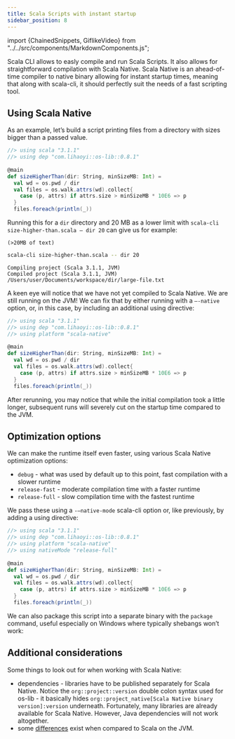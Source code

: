 ```yaml
---
title: Scala Scripts with instant startup
sidebar_position: 8
---
```


import {ChainedSnippets, GiflikeVideo} from "../../src/components/MarkdownComponents.js";

Scala CLI allows to easly compile and run Scala Scripts.
It also allows for straightforward compilation with Scala Native. 
Scala Native is an ahead-of-time compiler to native binary allowing 
for instant startup times, meaning that along with scala-cli, it should 
perfectly suit the needs of a fast scripting tool.

## Using Scala Native

As an example, let’s build a script printing files from
a directory with sizes bigger than a passed value.

```scala title=size-higher-than.scala
//> using scala "3.1.1"
//> using dep "com.lihaoyi::os-lib::0.8.1"
 
@main
def sizeHigherThan(dir: String, minSizeMB: Int) =
  val wd = os.pwd / dir
  val files = os.walk.attrs(wd).collect{
    case (p, attrs) if attrs.size > minSizeMB * 10E6 => p
  }
  files.foreach(println(_))
```

Running this for a `dir` directory and 20 MB as a lower limit with
`scala-cli size-higher-than.scala – dir 20` can give us for example:


```text title=dir/large-file.txt
(>20MB of text)
```

<ChainedSnippets>

```bash
scala-cli size-higher-than.scala -- dir 20
```

```text
Compiling project (Scala 3.1.1, JVM)
Compiled project (Scala 3.1.1, JVM)
/Users/user/Documents/workspace/dir/large-file.txt
```
</ChainedSnippets>

A keen eye will notice that we have not yet compiled to Scala Native. We are still running on the JVM!
We can fix that by either running with a `—-native` option, or,
in this case, by including an additional using directive:

```scala compile title=size-higher-than.scala
//> using scala "3.1.1"
//> using dep "com.lihaoyi::os-lib::0.8.1"
//> using platform "scala-native"
 
@main
def sizeHigherThan(dir: String, minSizeMB: Int) =
  val wd = os.pwd / dir
  val files = os.walk.attrs(wd).collect{
    case (p, attrs) if attrs.size > minSizeMB * 10E6 => p
  }
  files.foreach(println(_))
```

After rerunning, you may notice that while the initial compilation took a little longer,
subsequent runs will severely cut on the startup time compared to the JVM.

## Optimization options

We can make the runtime itself even faster, using various Scala Native optimization options:
* `debug` - what was used by default up to this point, fast compilation with a slower runtime 
* `release-fast` - moderate compilation time with a faster runtime
* `release-full` - slow compilation time with the fastest runtime

We pass these using a `-–native-mode` scala-cli option or, like previously, by adding a using directive:

```scala compile title=size-higher-than.scala
//> using scala "3.1.1"
//> using dep "com.lihaoyi::os-lib::0.8.1"
//> using platform "scala-native"
//> using nativeMode "release-full"
 
@main
def sizeHigherThan(dir: String, minSizeMB: Int) =
  val wd = os.pwd / dir
  val files = os.walk.attrs(wd).collect{
    case (p, attrs) if attrs.size > minSizeMB * 10E6 => p
  }
  files.foreach(println(_))
```

We can also package this script into a separate binary with the `package` command,
useful especially on Windows where typically shebangs won’t work:

## Additional considerations

Some things to look out for when working with Scala Native:
 * dependencies - libraries have to be published separately for Scala Native. Notice the `org::project::version` double colon syntax used for os-lib - it basically hides `org::project_native[Scala Native binary version]:version` underneath. Fortunately, many libraries are already available for Scala Native. However, Java dependencies will not work altogether.
 * some [differences](https://scala-native.readthedocs.io/en/stable/user/lang.html) exist when compared to Scala on the JVM.
